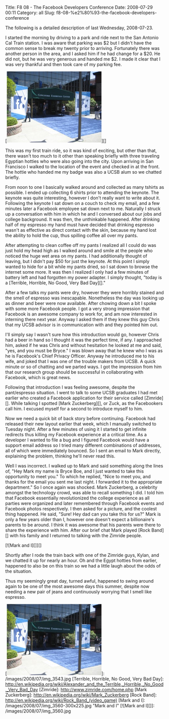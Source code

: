 Title: F8 08 - The Facebook Developers Conference
Date: 2008-07-29 00:11
Category: all
Slug: f8-08-%e2%80%93-the-facebook-developers-conference

The following is a detailed description of last Wednesday, 2008-07-23.

I started the morning by driving to a park and ride next to the San Antonio Cal
Train station. I was aware that parking was $2 but I didn't have the common
sense to break my twenty prior to arriving. Fortunately there was another
person in the area, and I asked him if he had change for a $20. He did not,
but he was very generous and handed me $2. I made it clear that I was very
thankful and then took care of my parking fee.

[![F8 08][]][]

This was my first train ride, so it was kind of exciting, but other than that,
there wasn't too much to it other than speaking briefly with three traveling
Egyptian hotties who were also going into the city. Upon arriving in San
Francisco I walked to the location of the event and checked in at the front.
The hottie who handed me my badge was also a UCSB alum so we chatted briefly.

From noon to one I basically walked around and collected as many tshirts as
possible. I ended up collecting 6 shirts prior to attending the keynote. The
keynote was quite interesting, however I don't really want to write about it.
Following the keynote I sat down on a couch to check my email, and a few
minutes later a Facebook employee sat down next to me. Naturally I struck up a
conversation with him in which he and I conversed about our jobs and college
background. It was then, the unthinkable happened. After drinking half of my
espresso my hand must have decided that drinking espresso wasn't as effective
as direct contact with the skin, because my hand lost the ability to hold the
cup, thus spilling coffee all over my pants.

After attempting to clean coffee off my pants I realized all I could do was
just hold my head high as I walked around and smile at the people who noticed
the huge wet area on my pants. I had additionally thought of leaving, but I
didn't pay $50 for just the keynote. At this point I simply wanted to hide for
a bit while my pants dried, so I sat down to browse the internet some more. It
was then I realized I only had a few minutes of battery left and had forgotten
my power adapter. I simply thought, "today is a [Terrible, Horrible, No Good,
Very Bad Day][]."

After a few talks my pants were dry, however they were horribly stained and the
smell of espresso was inescapable. Nonetheless the day was looking up as dinner
and beer were now available. After chowing down a bit I spoke with some more
Facebook people. I got a very strong impression that Facebook is an awesome
company to work for, and am now interested in interning there next year. Anyway
I asked them if they knew this guy Chris that my UCSB advisor is in
communication with and they pointed him out.

I'll simply say I wasn't sure how this introduction would go, however Chris had
a beer in hand so I thought it was the perfect time, if any. I approached him,
asked if he was Chris and without hesitation he looked at me and said, "yes,
and you must be Bryce." I was blown away that he knew who I was as he is
Facebook's Chief Privacy Officer. Anyway he introduced me to his wife, and
joked that I was one of the trouble makers from UCSB. A quick minute or so of
chatting and we parted ways. I got the impression from him that our research
group should be successful in collaborating with Facebook, which is great news.

Following that introduction I was feeling awesome, despite the pant/espresso
situation. I went to talk to some UCSB graduates I had met earlier who created
a Facebook application for their service called [Zimride][]. While talking I
spotted [Mark Zuckerberg][], or Zuck, as the Facebookers call him. I excused
myself for a second to introduce myself to him.

Now we need a quick bit of back story before continuing. Facebook had released
their new layout earlier that week, which I manually switched to Tuesday night.
After a few minutes of using it I started to get infinite redirects thus
killing my Facebook experience at a critical time. As a developer I wanted to
file a bug and I figured Facebook would have a support email address so I tried
many different combinations of addresses, all of which were immediately
bounced. So I sent an email to Mark directly, explaining the problem, thinking
he'll never read this.

Well I was incorrect. I walked up to Mark and said something along the lines
of, "Hey Mark my name is Bryce Boe, and I just wanted to take this opportunity
to meet you." To which he replied, "Nice to meet you, and thanks for the email
you sent me last night. I forwarded it to the appropriate department." So I
once again was shocked. Mark Zuckerberg, a celebrity amongst the technology
crowd, was able to recall something I did. I told him that Facebook essentially
revolutionized the college experience as all parties were organized and later
remembered through Facebook events and Facebook photos respectively. I then
asked for a picture, and the coolest thing happened. He said, "Sure! Hey dad
can you take this for us?" Mark is only a few years older than I, however one
doesn't expect a billionaire's parents to be around. I think it was awesome
that his parents were there to share the experience with him. After our brief
chat Mark played [Rock Band][] with his family and I returned to talking with
the Zimride people.

[![Mark and I][]][]

Shortly after I rode the train back with one of the Zimride guys, Kylan, and we
chatted it up for nearly an hour. Oh and the Egypt hotties from earlier,
happened to also be on this train so we had a little laugh about the odds of
the situation.

Thus my seemingly great day, turned awful, happened to swing around again to be
one of the most awesome days this summer, despite now needing a new pair of
jeans and continuously worrying that I smell like espresso.

  [F8 08]: /images/2008/07/img_3543-300x225.jpg "F8 08"
  [![F8 08][]]: /images/2008/07/img_3543.jpg
  [Terrible, Horrible, No Good, Very Bad Day]: http://en.wikipedia.org/wiki/Alexander_and_the_Terrible,_Horrible,_No_Good,_Very_Bad_Day
  [Zimride]: http://www.zimride.com/home.php
  [Mark Zuckerberg]: http://en.wikipedia.org/wiki/Mark_Zuckerberg
  [Rock Band]: http://en.wikipedia.org/wiki/Rock_Band_(video_game)
  [Mark and I]: /images/2008/07/img_3560-300x225.jpg "Mark and I"
  [![Mark and I][]]: /images/2008/07/img_3560.jpg
